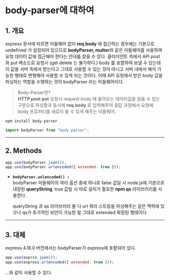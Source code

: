 # body-parser에 대하여

## 1. 개요

express 문서에 따르면 미들웨어 없이 **req.body** 에 접근하는 경우에는 기본으로 undefined 가 설정되어 있으므로 **bodyParser, multer**와 같은 미들웨어를 사용하여 요청 데이터 값에 접근해야 한다는 안내를 찾을 수 있다.
클라이언트 측에서 API post 와 put 메소드로 요청시 (get delete 는 불가하다.) body 를 포함하여 보낼 수 있는데 이 값을 서버 측에서 받는다고 그대로 사용할 수 있는 것이 아니고 서버 내에서 해석 가능한 형태로 변형해야 사용할 수 있게 되는 것이다.
이때 API 요청에서 받은 body 값을 파싱하는 역할을 수행하는 것이 bodyParser 라는 미들웨어이다.

> Body-Parser란?  
> **HTTP post put** 요청시 request body 에 들어오는 데이터값을 읽을 수 있는 구문으로 파싱함과 동시에 **req.body** 로 입력해주어 응답 과정에서 요청에 body 프로퍼티를 새로이 쓸 수 있게 해주는 미들웨어.

```js
npm install body-parser

import bodyParser from "body-parser";
```

---

## 2. Methods

```js
app.use(bodyParser.json());
app.use(bodyParser.urlencoded({ extended: true }));
```

- **`bodyParser.unlencoded() :`**  
  bodyParser 미들웨어의 여러 옵션 중에 하나로 false 값일 시 node.js에 기본으로 내장된 **queryString**, true 값일 시 따로 설치가 필요한 **npm qs** 라이브러리를 사용한다.

  queryString 과 qs 라이브러리 둘 다 url 쿼리 스트링을 파싱해주는 같은 맥락에 있으나 qs가 추가적인 보안이 가능한 말 그대로 extended 확장된 형태이다

---

## 3. 대체

express 4.16.0 버전에서는 bodyParser가 express에 포함되어 있다.

```js
app.use(exprss.json());
app.use(express.urlencoded({ extended: true }));
```

...와 같이 사용할 수 있다.
